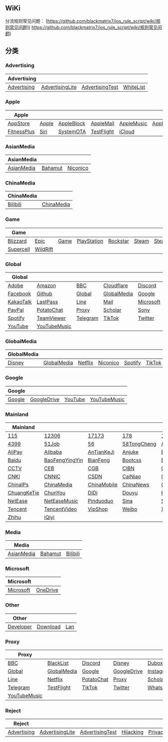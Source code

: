 ## WiKi
分流规则常见问题： [https://github.com/blackmatrix7/ios_rule_script/wiki/规则常见问题]( https://github.com/blackmatrix7/ios_rule_script/wiki/规则常见问题)
## 分类

### Advertising
|Advertising|  |  |  |
| ---- | ---- | ---- | ---- |
|[Advertising](https://github.com/blackmatrix7/ios_rule_script/tree/master/rule/Clash/Advertising) |[AdvertisingLite](https://github.com/blackmatrix7/ios_rule_script/tree/master/rule/Clash/AdvertisingLite) |[AdvertisingTest](https://github.com/blackmatrix7/ios_rule_script/tree/master/rule/Clash/AdvertisingTest) |[WhiteList](https://github.com/blackmatrix7/ios_rule_script/tree/master/rule/Clash/WhiteList) |

### Apple
|Apple|  |  |  |  |  |  |
| ---- | ---- | ---- | ---- | ---- | ---- | ---- |
|[AppStore](https://github.com/blackmatrix7/ios_rule_script/tree/master/rule/Clash/AppStore) |[Apple](https://github.com/blackmatrix7/ios_rule_script/tree/master/rule/Clash/Apple) |[AppleBlock](https://github.com/blackmatrix7/ios_rule_script/tree/master/rule/Clash/AppleBlock) |[AppleMail](https://github.com/blackmatrix7/ios_rule_script/tree/master/rule/Clash/AppleMail) |[AppleMusic](https://github.com/blackmatrix7/ios_rule_script/tree/master/rule/Clash/AppleMusic) |[AppleNews](https://github.com/blackmatrix7/ios_rule_script/tree/master/rule/Clash/AppleNews) |[AppleTV](https://github.com/blackmatrix7/ios_rule_script/tree/master/rule/Clash/AppleTV) ||||||
|[FitnessPlus](https://github.com/blackmatrix7/ios_rule_script/tree/master/rule/Clash/FitnessPlus) |[Siri](https://github.com/blackmatrix7/ios_rule_script/tree/master/rule/Clash/Siri) |[SystemOTA](https://github.com/blackmatrix7/ios_rule_script/tree/master/rule/Clash/SystemOTA) |[TestFlight](https://github.com/blackmatrix7/ios_rule_script/tree/master/rule/Clash/TestFlight) |[iCloud](https://github.com/blackmatrix7/ios_rule_script/tree/master/rule/Clash/iCloud) |||||

### AsianMedia
|AsianMedia|  |  |
| ---- | ---- | ---- |
|[AsianMedia](https://github.com/blackmatrix7/ios_rule_script/tree/master/rule/Clash/AsianMedia) |[Bahamut](https://github.com/blackmatrix7/ios_rule_script/tree/master/rule/Clash/Bahamut) |[Niconico](https://github.com/blackmatrix7/ios_rule_script/tree/master/rule/Clash/Niconico) |

### ChinaMedia
|ChinaMedia|  |
| ---- | ---- |
|[Bilibili](https://github.com/blackmatrix7/ios_rule_script/tree/master/rule/Clash/Bilibili) |[ChinaMedia](https://github.com/blackmatrix7/ios_rule_script/tree/master/rule/Clash/ChinaMedia) |

### Game
|Game|  |  |  |  |  |  |
| ---- | ---- | ---- | ---- | ---- | ---- | ---- |
|[Blizzard](https://github.com/blackmatrix7/ios_rule_script/tree/master/rule/Clash/Blizzard) |[Epic](https://github.com/blackmatrix7/ios_rule_script/tree/master/rule/Clash/Epic) |[Game](https://github.com/blackmatrix7/ios_rule_script/tree/master/rule/Clash/Game) |[PlayStation](https://github.com/blackmatrix7/ios_rule_script/tree/master/rule/Clash/PlayStation) |[Rockstar](https://github.com/blackmatrix7/ios_rule_script/tree/master/rule/Clash/Rockstar) |[Steam](https://github.com/blackmatrix7/ios_rule_script/tree/master/rule/Clash/Steam) |[SteamCN](https://github.com/blackmatrix7/ios_rule_script/tree/master/rule/Clash/SteamCN) ||||||
|[Supercell](https://github.com/blackmatrix7/ios_rule_script/tree/master/rule/Clash/Supercell) |[WildRift](https://github.com/blackmatrix7/ios_rule_script/tree/master/rule/Clash/WildRift) |||||

### Global
|Global|  |  |  |  |  |  |
| ---- | ---- | ---- | ---- | ---- | ---- | ---- |
|[Adobe](https://github.com/blackmatrix7/ios_rule_script/tree/master/rule/Clash/Adobe) |[Amazon](https://github.com/blackmatrix7/ios_rule_script/tree/master/rule/Clash/Amazon) |[BBC](https://github.com/blackmatrix7/ios_rule_script/tree/master/rule/Clash/BBC) |[Cloudflare](https://github.com/blackmatrix7/ios_rule_script/tree/master/rule/Clash/Cloudflare) |[Discord](https://github.com/blackmatrix7/ios_rule_script/tree/master/rule/Clash/Discord) |[Disney](https://github.com/blackmatrix7/ios_rule_script/tree/master/rule/Clash/Disney) |[Dubox](https://github.com/blackmatrix7/ios_rule_script/tree/master/rule/Clash/Dubox) ||||||
|[Facebook](https://github.com/blackmatrix7/ios_rule_script/tree/master/rule/Clash/Facebook) |[Github](https://github.com/blackmatrix7/ios_rule_script/tree/master/rule/Clash/Github) |[Global](https://github.com/blackmatrix7/ios_rule_script/tree/master/rule/Clash/Global) |[GlobalMedia](https://github.com/blackmatrix7/ios_rule_script/tree/master/rule/Clash/GlobalMedia) |[Google](https://github.com/blackmatrix7/ios_rule_script/tree/master/rule/Clash/Google) |[GoogleDrive](https://github.com/blackmatrix7/ios_rule_script/tree/master/rule/Clash/GoogleDrive) |[Instagram](https://github.com/blackmatrix7/ios_rule_script/tree/master/rule/Clash/Instagram) |||||
|[KakaoTalk](https://github.com/blackmatrix7/ios_rule_script/tree/master/rule/Clash/KakaoTalk) |[LastPass](https://github.com/blackmatrix7/ios_rule_script/tree/master/rule/Clash/LastPass) |[Line](https://github.com/blackmatrix7/ios_rule_script/tree/master/rule/Clash/Line) |[Mail](https://github.com/blackmatrix7/ios_rule_script/tree/master/rule/Clash/Mail) |[Microsoft](https://github.com/blackmatrix7/ios_rule_script/tree/master/rule/Clash/Microsoft) |[Netflix](https://github.com/blackmatrix7/ios_rule_script/tree/master/rule/Clash/Netflix) |[OneDrive](https://github.com/blackmatrix7/ios_rule_script/tree/master/rule/Clash/OneDrive) ||||
|[PayPal](https://github.com/blackmatrix7/ios_rule_script/tree/master/rule/Clash/PayPal) |[PotatoChat](https://github.com/blackmatrix7/ios_rule_script/tree/master/rule/Clash/PotatoChat) |[Proxy](https://github.com/blackmatrix7/ios_rule_script/tree/master/rule/Clash/Proxy) |[Scholar](https://github.com/blackmatrix7/ios_rule_script/tree/master/rule/Clash/Scholar) |[Sony](https://github.com/blackmatrix7/ios_rule_script/tree/master/rule/Clash/Sony) |[Spark](https://github.com/blackmatrix7/ios_rule_script/tree/master/rule/Clash/Spark) |[Speedtest](https://github.com/blackmatrix7/ios_rule_script/tree/master/rule/Clash/Speedtest) |||
|[Spotify](https://github.com/blackmatrix7/ios_rule_script/tree/master/rule/Clash/Spotify) |[TeamViewer](https://github.com/blackmatrix7/ios_rule_script/tree/master/rule/Clash/TeamViewer) |[Telegram](https://github.com/blackmatrix7/ios_rule_script/tree/master/rule/Clash/Telegram) |[TikTok](https://github.com/blackmatrix7/ios_rule_script/tree/master/rule/Clash/TikTok) |[Twitter](https://github.com/blackmatrix7/ios_rule_script/tree/master/rule/Clash/Twitter) |[Whatsapp](https://github.com/blackmatrix7/ios_rule_script/tree/master/rule/Clash/Whatsapp) |[Wikipedia](https://github.com/blackmatrix7/ios_rule_script/tree/master/rule/Clash/Wikipedia) ||
|[YouTube](https://github.com/blackmatrix7/ios_rule_script/tree/master/rule/Clash/YouTube) |[YouTubeMusic](https://github.com/blackmatrix7/ios_rule_script/tree/master/rule/Clash/YouTubeMusic) |

### GlobalMedia
|GlobalMedia|  |  |  |  |  |
| ---- | ---- | ---- | ---- | ---- | ---- |
|[Disney](https://github.com/blackmatrix7/ios_rule_script/tree/master/rule/Clash/Disney) |[GlobalMedia](https://github.com/blackmatrix7/ios_rule_script/tree/master/rule/Clash/GlobalMedia) |[Netflix](https://github.com/blackmatrix7/ios_rule_script/tree/master/rule/Clash/Netflix) |[Niconico](https://github.com/blackmatrix7/ios_rule_script/tree/master/rule/Clash/Niconico) |[Spotify](https://github.com/blackmatrix7/ios_rule_script/tree/master/rule/Clash/Spotify) |[TikTok](https://github.com/blackmatrix7/ios_rule_script/tree/master/rule/Clash/TikTok) |

### Google
|Google|  |  |  |
| ---- | ---- | ---- | ---- |
|[Google](https://github.com/blackmatrix7/ios_rule_script/tree/master/rule/Clash/Google) |[GoogleDrive](https://github.com/blackmatrix7/ios_rule_script/tree/master/rule/Clash/GoogleDrive) |[YouTube](https://github.com/blackmatrix7/ios_rule_script/tree/master/rule/Clash/YouTube) |[YouTubeMusic](https://github.com/blackmatrix7/ios_rule_script/tree/master/rule/Clash/YouTubeMusic) |

### Mainland
|Mainland|  |  |  |  |  |  |
| ---- | ---- | ---- | ---- | ---- | ---- | ---- |
|[115](https://github.com/blackmatrix7/ios_rule_script/tree/master/rule/Clash/115) |[12306](https://github.com/blackmatrix7/ios_rule_script/tree/master/rule/Clash/12306) |[17173](https://github.com/blackmatrix7/ios_rule_script/tree/master/rule/Clash/17173) |[178](https://github.com/blackmatrix7/ios_rule_script/tree/master/rule/Clash/178) |[17zuoye](https://github.com/blackmatrix7/ios_rule_script/tree/master/rule/Clash/17zuoye) |[360](https://github.com/blackmatrix7/ios_rule_script/tree/master/rule/Clash/360) |[36kr](https://github.com/blackmatrix7/ios_rule_script/tree/master/rule/Clash/36kr) ||||||
|[4399](https://github.com/blackmatrix7/ios_rule_script/tree/master/rule/Clash/4399) |[51Job](https://github.com/blackmatrix7/ios_rule_script/tree/master/rule/Clash/51Job) |[56](https://github.com/blackmatrix7/ios_rule_script/tree/master/rule/Clash/56) |[58TongCheng](https://github.com/blackmatrix7/ios_rule_script/tree/master/rule/Clash/58TongCheng) |[ABC](https://github.com/blackmatrix7/ios_rule_script/tree/master/rule/Clash/ABC) |[AcFun](https://github.com/blackmatrix7/ios_rule_script/tree/master/rule/Clash/AcFun) |[Agora](https://github.com/blackmatrix7/ios_rule_script/tree/master/rule/Clash/Agora) |||||
|[AliPay](https://github.com/blackmatrix7/ios_rule_script/tree/master/rule/Clash/AliPay) |[Alibaba](https://github.com/blackmatrix7/ios_rule_script/tree/master/rule/Clash/Alibaba) |[AnTianKeJi](https://github.com/blackmatrix7/ios_rule_script/tree/master/rule/Clash/AnTianKeJi) |[Anjuke](https://github.com/blackmatrix7/ios_rule_script/tree/master/rule/Clash/Anjuke) |[BOC](https://github.com/blackmatrix7/ios_rule_script/tree/master/rule/Clash/BOC) |[BOCOM](https://github.com/blackmatrix7/ios_rule_script/tree/master/rule/Clash/BOCOM) |[BaiFenDian](https://github.com/blackmatrix7/ios_rule_script/tree/master/rule/Clash/BaiFenDian) ||||
|[Baidu](https://github.com/blackmatrix7/ios_rule_script/tree/master/rule/Clash/Baidu) |[BaoFengYingYin](https://github.com/blackmatrix7/ios_rule_script/tree/master/rule/Clash/BaoFengYingYin) |[BianFeng](https://github.com/blackmatrix7/ios_rule_script/tree/master/rule/Clash/BianFeng) |[Bootcss](https://github.com/blackmatrix7/ios_rule_script/tree/master/rule/Clash/Bootcss) |[ByteDance](https://github.com/blackmatrix7/ios_rule_script/tree/master/rule/Clash/ByteDance) |[CAS](https://github.com/blackmatrix7/ios_rule_script/tree/master/rule/Clash/CAS) |[CCB](https://github.com/blackmatrix7/ios_rule_script/tree/master/rule/Clash/CCB) |||
|[CCTV](https://github.com/blackmatrix7/ios_rule_script/tree/master/rule/Clash/CCTV) |[CEB](https://github.com/blackmatrix7/ios_rule_script/tree/master/rule/Clash/CEB) |[CGB](https://github.com/blackmatrix7/ios_rule_script/tree/master/rule/Clash/CGB) |[CIBN](https://github.com/blackmatrix7/ios_rule_script/tree/master/rule/Clash/CIBN) |[CITIC](https://github.com/blackmatrix7/ios_rule_script/tree/master/rule/Clash/CITIC) |[CKJR](https://github.com/blackmatrix7/ios_rule_script/tree/master/rule/Clash/CKJR) |[CMB](https://github.com/blackmatrix7/ios_rule_script/tree/master/rule/Clash/CMB) ||
|[CNKI](https://github.com/blackmatrix7/ios_rule_script/tree/master/rule/Clash/CNKI) |[CNNIC](https://github.com/blackmatrix7/ios_rule_script/tree/master/rule/Clash/CNNIC) |[CSDN](https://github.com/blackmatrix7/ios_rule_script/tree/master/rule/Clash/CSDN) |[CaiNiao](https://github.com/blackmatrix7/ios_rule_script/tree/master/rule/Clash/CaiNiao) |[CaiXinChuanMei](https://github.com/blackmatrix7/ios_rule_script/tree/master/rule/Clash/CaiXinChuanMei) |[Camera360](https://github.com/blackmatrix7/ios_rule_script/tree/master/rule/Clash/Camera360) |[China](https://github.com/blackmatrix7/ios_rule_script/tree/master/rule/Clash/China) |
|[ChinaIPs](https://github.com/blackmatrix7/ios_rule_script/tree/master/rule/Clash/ChinaIPs) |[ChinaMedia](https://github.com/blackmatrix7/ios_rule_script/tree/master/rule/Clash/ChinaMedia) |[ChinaMobile](https://github.com/blackmatrix7/ios_rule_script/tree/master/rule/Clash/ChinaMobile) |[ChinaNews](https://github.com/blackmatrix7/ios_rule_script/tree/master/rule/Clash/ChinaNews) |[ChinaTelecom](https://github.com/blackmatrix7/ios_rule_script/tree/master/rule/Clash/ChinaTelecom) |[ChinaTest](https://github.com/blackmatrix7/ios_rule_script/tree/master/rule/Clash/ChinaTest) |[ChinaUnicom](https://github.com/blackmatrix7/ios_rule_script/tree/master/rule/Clash/ChinaUnicom) |
|[ChuangKeTie](https://github.com/blackmatrix7/ios_rule_script/tree/master/rule/Clash/ChuangKeTie) |[ChunYou](https://github.com/blackmatrix7/ios_rule_script/tree/master/rule/Clash/ChunYou) |[DiDi](https://github.com/blackmatrix7/ios_rule_script/tree/master/rule/Clash/DiDi) |[Douyu](https://github.com/blackmatrix7/ios_rule_script/tree/master/rule/Clash/Douyu) |[Himalaya](https://github.com/blackmatrix7/ios_rule_script/tree/master/rule/Clash/Himalaya) |[Huawei](https://github.com/blackmatrix7/ios_rule_script/tree/master/rule/Clash/Huawei) |[Meitu](https://github.com/blackmatrix7/ios_rule_script/tree/master/rule/Clash/Meitu) |
|[NetEase](https://github.com/blackmatrix7/ios_rule_script/tree/master/rule/Clash/NetEase) |[NetEaseMusic](https://github.com/blackmatrix7/ios_rule_script/tree/master/rule/Clash/NetEaseMusic) |[Pinduoduo](https://github.com/blackmatrix7/ios_rule_script/tree/master/rule/Clash/Pinduoduo) |[Sina](https://github.com/blackmatrix7/ios_rule_script/tree/master/rule/Clash/Sina) |[SohuSogo](https://github.com/blackmatrix7/ios_rule_script/tree/master/rule/Clash/SohuSogo) |[Speedtest](https://github.com/blackmatrix7/ios_rule_script/tree/master/rule/Clash/Speedtest) |[TeamViewer](https://github.com/blackmatrix7/ios_rule_script/tree/master/rule/Clash/TeamViewer) |
|[Tencent](https://github.com/blackmatrix7/ios_rule_script/tree/master/rule/Clash/Tencent) |[TencentVideo](https://github.com/blackmatrix7/ios_rule_script/tree/master/rule/Clash/TencentVideo) |[VipShop](https://github.com/blackmatrix7/ios_rule_script/tree/master/rule/Clash/VipShop) |[Weibo](https://github.com/blackmatrix7/ios_rule_script/tree/master/rule/Clash/Weibo) |[XiaoMi](https://github.com/blackmatrix7/ios_rule_script/tree/master/rule/Clash/XiaoMi) |[Xunlei](https://github.com/blackmatrix7/ios_rule_script/tree/master/rule/Clash/Xunlei) |[Youku](https://github.com/blackmatrix7/ios_rule_script/tree/master/rule/Clash/Youku) |
|[Zhihu](https://github.com/blackmatrix7/ios_rule_script/tree/master/rule/Clash/Zhihu) |[iQiyi](https://github.com/blackmatrix7/ios_rule_script/tree/master/rule/Clash/iQiyi) |

### Media
|Media|  |  |
| ---- | ---- | ---- |
|[AsianMedia](https://github.com/blackmatrix7/ios_rule_script/tree/master/rule/Clash/AsianMedia) |[Bahamut](https://github.com/blackmatrix7/ios_rule_script/tree/master/rule/Clash/Bahamut) |[Bilibili](https://github.com/blackmatrix7/ios_rule_script/tree/master/rule/Clash/Bilibili) |

### Microsoft
|Microsoft|  |
| ---- | ---- |
|[Microsoft](https://github.com/blackmatrix7/ios_rule_script/tree/master/rule/Clash/Microsoft) |[OneDrive](https://github.com/blackmatrix7/ios_rule_script/tree/master/rule/Clash/OneDrive) |

### Other
|Other|  |  |
| ---- | ---- | ---- |
|[Developer](https://github.com/blackmatrix7/ios_rule_script/tree/master/rule/Clash/Developer) |[Download](https://github.com/blackmatrix7/ios_rule_script/tree/master/rule/Clash/Download) |[Lan](https://github.com/blackmatrix7/ios_rule_script/tree/master/rule/Clash/Lan) |

### Proxy
|Proxy|  |  |  |  |  |  |
| ---- | ---- | ---- | ---- | ---- | ---- | ---- |
|[BBC](https://github.com/blackmatrix7/ios_rule_script/tree/master/rule/Clash/BBC) |[BlackList](https://github.com/blackmatrix7/ios_rule_script/tree/master/rule/Clash/BlackList) |[Discord](https://github.com/blackmatrix7/ios_rule_script/tree/master/rule/Clash/Discord) |[Disney](https://github.com/blackmatrix7/ios_rule_script/tree/master/rule/Clash/Disney) |[Dubox](https://github.com/blackmatrix7/ios_rule_script/tree/master/rule/Clash/Dubox) |[Facebook](https://github.com/blackmatrix7/ios_rule_script/tree/master/rule/Clash/Facebook) |[Github](https://github.com/blackmatrix7/ios_rule_script/tree/master/rule/Clash/Github) ||||||
|[Global](https://github.com/blackmatrix7/ios_rule_script/tree/master/rule/Clash/Global) |[GlobalMedia](https://github.com/blackmatrix7/ios_rule_script/tree/master/rule/Clash/GlobalMedia) |[Google](https://github.com/blackmatrix7/ios_rule_script/tree/master/rule/Clash/Google) |[GoogleDrive](https://github.com/blackmatrix7/ios_rule_script/tree/master/rule/Clash/GoogleDrive) |[Instagram](https://github.com/blackmatrix7/ios_rule_script/tree/master/rule/Clash/Instagram) |[KakaoTalk](https://github.com/blackmatrix7/ios_rule_script/tree/master/rule/Clash/KakaoTalk) |[LastPass](https://github.com/blackmatrix7/ios_rule_script/tree/master/rule/Clash/LastPass) |||||
|[Line](https://github.com/blackmatrix7/ios_rule_script/tree/master/rule/Clash/Line) |[Netflix](https://github.com/blackmatrix7/ios_rule_script/tree/master/rule/Clash/Netflix) |[PotatoChat](https://github.com/blackmatrix7/ios_rule_script/tree/master/rule/Clash/PotatoChat) |[Proxy](https://github.com/blackmatrix7/ios_rule_script/tree/master/rule/Clash/Proxy) |[Scholar](https://github.com/blackmatrix7/ios_rule_script/tree/master/rule/Clash/Scholar) |[Spark](https://github.com/blackmatrix7/ios_rule_script/tree/master/rule/Clash/Spark) |[Spotify](https://github.com/blackmatrix7/ios_rule_script/tree/master/rule/Clash/Spotify) ||||
|[Telegram](https://github.com/blackmatrix7/ios_rule_script/tree/master/rule/Clash/Telegram) |[TestFlight](https://github.com/blackmatrix7/ios_rule_script/tree/master/rule/Clash/TestFlight) |[TikTok](https://github.com/blackmatrix7/ios_rule_script/tree/master/rule/Clash/TikTok) |[Twitter](https://github.com/blackmatrix7/ios_rule_script/tree/master/rule/Clash/Twitter) |[Whatsapp](https://github.com/blackmatrix7/ios_rule_script/tree/master/rule/Clash/Whatsapp) |[Wikipedia](https://github.com/blackmatrix7/ios_rule_script/tree/master/rule/Clash/Wikipedia) |[YouTube](https://github.com/blackmatrix7/ios_rule_script/tree/master/rule/Clash/YouTube) |||
|[YouTubeMusic](https://github.com/blackmatrix7/ios_rule_script/tree/master/rule/Clash/YouTubeMusic) ||

### Reject
|Reject|  |  |  |  |
| ---- | ---- | ---- | ---- | ---- |
|[Advertising](https://github.com/blackmatrix7/ios_rule_script/tree/master/rule/Clash/Advertising) |[AdvertisingLite](https://github.com/blackmatrix7/ios_rule_script/tree/master/rule/Clash/AdvertisingLite) |[AdvertisingTest](https://github.com/blackmatrix7/ios_rule_script/tree/master/rule/Clash/AdvertisingTest) |[Hijacking](https://github.com/blackmatrix7/ios_rule_script/tree/master/rule/Clash/Hijacking) |[Privacy](https://github.com/blackmatrix7/ios_rule_script/tree/master/rule/Clash/Privacy) |
